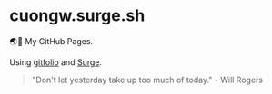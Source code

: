# cuongw.surge.sh

🌏👻 My GitHub Pages.

Using [gitfolio](https://github.com/imfunniee/gitfolio) and [Surge](https://surge.sh/).


<!-- INSPIRATIONAL_QUOTE_START -->
> "Don't let yesterday take up too much of today." - Will Rogers
<!-- INSPIRATIONAL_QUOTE_END -->
